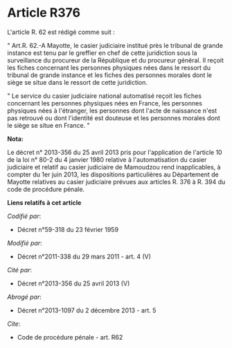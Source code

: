 # Article R376

L'article R. 62 est rédigé comme suit : 

" Art.R. 62.-A Mayotte, le casier judiciaire institué près le tribunal de grande instance est tenu par le greffier en chef de
cette juridiction sous la surveillance du procureur de la République et du procureur général. Il reçoit les fiches concernant
les personnes physiques nées dans le ressort du tribunal de grande instance et les fiches des personnes morales dont le siège
se situe dans le ressort de cette juridiction. 

" Le service du casier judiciaire national automatisé reçoit les fiches concernant les personnes physiques nées en France,
les personnes physiques nées à l'étranger, les personnes dont l'acte de naissance n'est pas retrouvé ou dont l'identité est
douteuse et les personnes morales dont le siège se situe en France. "

**Nota:**

Le décret n° 2013-356 du 25 avril 2013 pris pour l'application de l'article 10 de la loi n° 80-2 du 4 janvier 1980 relative à
l'automatisation du casier judiciaire et relatif au casier judiciaire de Mamoudzou rend inapplicables, à compter du 1er juin
2013, les dispositions particulières au Département de Mayotte relatives au casier judiciaire prévues aux articles R. 376 à
R. 394 du code de procédure pénale.

**Liens relatifs à cet article**

_Codifié par_:

  - Décret n°59-318 du 23 février 1959

_Modifié par_:

  - Décret n°2011-338 du 29 mars 2011 - art. 4 (V)

_Cité par_:

  - Décret n°2013-356 du 25 avril 2013 (V)

_Abrogé par_:

  - Décret n°2013-1097 du 2 décembre 2013 - art. 5

_Cite_:

  - Code de procédure pénale - art. R62
